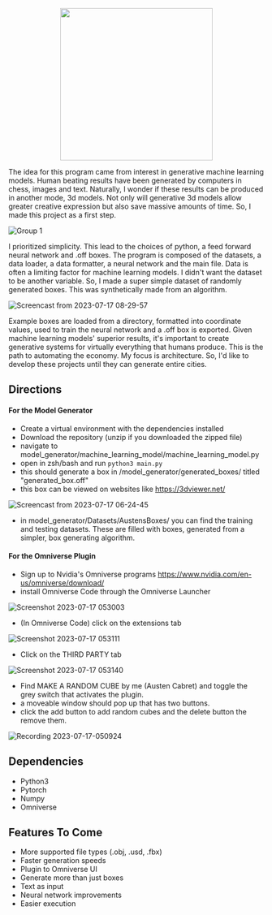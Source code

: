 <p align="center">
  <img width="300" src="https://github.com/Generlate/model_generator/assets/85384584/93659fd6-ed44-44f0-b9bb-8124e0fe1966">
</p>  

The idea for this program came from interest in generative machine learning models. Human beating results have been generated by computers in chess, images and text. Naturally, I wonder if these results can be produced in another mode, 3d models. Not only will generative 3d models allow greater creative expression but also save massive amounts of time. So, I made this project as a first step.  

![Group 1](https://github.com/Generlate/model_generator/assets/85384584/f0b014db-4579-4f15-97f4-4950ee23289b)


I prioritized simplicity. This lead to the choices of python, a feed forward neural network and .off boxes. The program is composed of the datasets, a data loader, a data formatter, a neural network and the main file.  Data is often a limiting factor for machine learning models. I didn't want the dataset to be another variable. So, I made a super simple dataset of randomly generated boxes. This was synthetically made from an algorithm.

![Screencast from 2023-07-17 08-29-57](https://github.com/Generlate/model_generator/assets/85384584/652c2424-ae9c-4022-bec7-210ffad87134)

Example boxes are loaded from a directory, formatted into coordinate values, used to train the neural network and a .off box is exported. Given machine learning models' superior results, it's important to create generative systems for virtually everything that humans produce. This is the path to automating the economy. My focus is architecture. So, I'd like to develop these projects until they can generate entire cities. 




## Directions  
#### For the Model Generator
- Create a virtual environment with the dependencies installed
- Download the repository (unzip if you downloaded the zipped file)
- navigate to model_generator/machine_learning_model/machine_learning_model.py
- open in zsh/bash and run ```python3 main.py```
- this should generate a box in /model_generator/generated_boxes/ titled "generated_box.off"
- this box can be viewed on websites like https://3dviewer.net/
 
![Screencast from 2023-07-17 06-24-45](https://github.com/Generlate/model_generator/assets/85384584/a3c493f3-cadf-4d56-b06f-7fe7a436927f)


- in model_generator/Datasets/AustensBoxes/ you can find the training and testing datasets. These are filled with boxes, generated from a simpler, box generating algorithm.

#### For the Omniverse Plugin
- Sign up to Nvidia's Omniverse programs https://www.nvidia.com/en-us/omniverse/download/
- install Omniverse Code through the Omniverse Launcher
  
![Screenshot 2023-07-17 053003](https://github.com/Generlate/model_generator/assets/85384584/16b8adc5-3919-4905-b330-68157fd86525)  
  
- (In Omniverse Code) click on the extensions tab
  
![Screenshot 2023-07-17 053111](https://github.com/Generlate/model_generator/assets/85384584/a01f41e4-d916-4663-8481-754c8b2f6e04)  
  
- Click on the THIRD PARTY tab
  
![Screenshot 2023-07-17 053140](https://github.com/Generlate/model_generator/assets/85384584/64d9f91d-0e94-487e-a864-1fd2880ffc08)
- Find MAKE A RANDOM CUBE by me (Austen Cabret) and toggle the grey switch that activates the plugin.
- a moveable window should pop up that has two buttons.
- click the add button to add random cubes and the delete button the remove them.
  
![Recording 2023-07-17-050924](https://github.com/Generlate/model_generator/assets/85384584/4633d6ed-abb5-4f7f-9333-c3b2e1fa8e1f)



## Dependencies
- Python3
- Pytorch
- Numpy
- Omniverse

## Features To Come  
* More supported file types (.obj, .usd, .fbx)
* Faster generation speeds
* Plugin to Omniverse UI
* Generate more than just boxes
* Text as input
* Neural network improvements
* Easier execution




